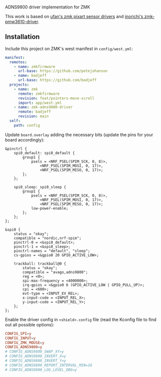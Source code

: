 ADNS9800 driver implementation for ZMK

This work is based on [ufan's zmk pixart sensor drivers](https://github.com/ufan/zmk/tree/support-trackpad) and [inorichi's zmk-pmw3610-driver](https://github.com/inorichi/zmk-pmw3610-driver).

## Installation

Include this project on ZMK's west manifest in `config/west.yml`:

```yml
manifest:
  remotes:
    - name: zmkfirmware
      url-base: https://github.com/petejohanson
    - name: badjeff
      url-base: https://github.com/badjeff
  projects:
    - name: zmk
      remote: zmkfirmware
      revision: feat/pointers-move-scroll
      import: app/west.yml
    - name: zmk-adns9800-driver
      remote: badjeff
      revision: main
  self:
    path: config
```

Update `board.overlay` adding the necessary bits (update the pins for your board accordingly):

```dts
&pinctrl {
    spi0_default: spi0_default {
        group1 {
            psels = <NRF_PSEL(SPIM_SCK, 0, 8)>,
                <NRF_PSEL(SPIM_MOSI, 0, 17)>,
                <NRF_PSEL(SPIM_MISO, 0, 17)>;
        };
    };

    spi0_sleep: spi0_sleep {
        group1 {
            psels = <NRF_PSEL(SPIM_SCK, 0, 8)>,
                <NRF_PSEL(SPIM_MOSI, 0, 17)>,
                <NRF_PSEL(SPIM_MISO, 0, 17)>;
            low-power-enable;
        };
    };
};

&spi0 {
    status = "okay";
    compatible = "nordic,nrf-spim";
    pinctrl-0 = <&spi0_default>;
    pinctrl-1 = <&spi0_sleep>;
    pinctrl-names = "default", "sleep";
    cs-gpios = <&gpio0 20 GPIO_ACTIVE_LOW>;

    trackball: trackball@0 {
        status = "okay";
        compatible = "avago,adns9800";
        reg = <0>;
        spi-max-frequency = <4000000>;
        irq-gpios = <&gpio0 6 (GPIO_ACTIVE_LOW | GPIO_PULL_UP)>;
        cpi = <600>;
        evt-type = <INPUT_EV_REL>;
        x-input-code = <INPUT_REL_X>;
        y-input-code = <INPUT_REL_Y>;
    };
};
```

Enable the driver config in `<shield>.config` file (read the Kconfig file to find out all possible options):

```conf
CONFIG_SPI=y
CONFIG_INPUT=y
CONFIG_ZMK_MOUSE=y
CONFIG_ADNS9800=y
# CONFIG_ADNS9800_SWAP_XY=y
# CONFIG_ADNS9800_INVERT_X=y
# CONFIG_ADNS9800_INVERT_Y=y
# CONFIG_ADNS9800_REPORT_INTERVAL_MIN=16
# CONFIG_ADNS9800_LOG_LEVEL_DBG=y
```
